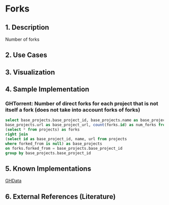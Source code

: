 # Forks

## 1. Description
Number of forks

## 2. Use Cases

## 3. Visualization

## 4. Sample Implementation
### GHTorrent: Number of direct forks for each project that is not itself a fork (does not take into account forks of forks)

```SQL
select base_projects.base_project_id, base_projects.name as base_project_name,
base_projects.url as base_project_url, count(forks.id) as num_forks from
(select * from projects) as forks
right join
(select id as base_project_id, name, url from projects
where forked_from is null) as base_projects
on forks.forked_from = base_projects.base_project_id
group by base_projects.base_project_id
```

## 5. Known Implementations

[GHData](https://github.com/OSSHealth/ghdata)

## 6. External References (Literature)
